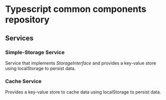 # Typescript common components repository

## Services

### Simple-Storage Service
Service that implements *StorageInterface* and provides a key-value store using localStorage to persist data.

### Cache Service
Provides a key-value store to cache data using localStorage to persist data.
